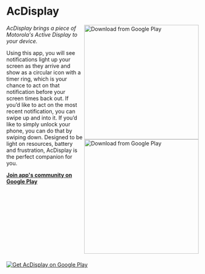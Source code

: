 AcDisplay
==========

<img alt="Download from Google Play" align="right" height="300"
   src="https://github.com/AChep/AcDisplay/raw/master/screenshots/screenshot2.png" />
<img alt="Download from Google Play" align="right" height="300"
   src="https://github.com/AChep/AcDisplay/raw/master/screenshots/screenshot1.png" />

*AcDisplay brings a piece of Motorola's Active Display to your device.*

Using this app, you will see notifications light up your screen as they arrive and show as a circular icon with a timer ring, which is your chance to act on that notification before your screen times back out. If you’d like to act on the most recent notification, you can swipe up and into it. If you’d like to simply unlock your phone, you can do that by swiping down. Designed to be light on resources, battery and frustration, AcDisplay is the perfect companion for you.

**[Join app's community on Google Play](https://plus.google.com/u/0/communities/102085470313050914854)**

<a href="http://get.acdisplay.artemchep.com">
  <img alt="Get AcDisplay on Google Play" vspace="20"
       src="https://github.com/AChep/AcDisplay/raw/master/art/google_play.png" />
</a>
